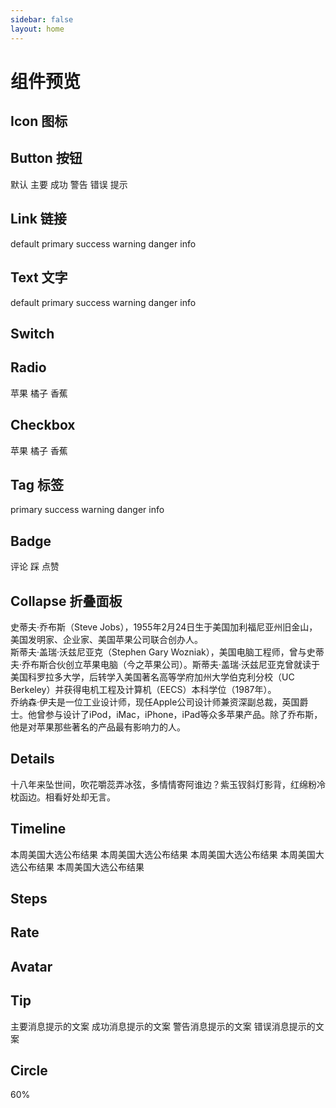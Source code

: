 ```yaml
---
sidebar: false
layout: home
---
```


# 组件预览

## Icon 图标

<ivy-icon name="download"></ivy-icon>
<ivy-icon name="edit" class="margin-left"></ivy-icon>
<ivy-icon name="reading" class="margin-left"></ivy-icon>

## Button 按钮

<ivy-button>默认</ivy-button>
<ivy-button type="primary">主要</ivy-button>
<ivy-button type="success">成功</ivy-button>
<ivy-button type="warning">警告</ivy-button>
<ivy-button type="danger">错误</ivy-button>
<ivy-button type="info">提示</ivy-button>

## Link 链接

<ivy-link href="https://www.baidu.com">default</ivy-link>
<ivy-link type="primary" class="margin-left">primary</ivy-link>
<ivy-link type="success" class="margin-left">success</ivy-link>
<ivy-link type="warning" class="margin-left">warning</ivy-link>
<ivy-link type="danger" class="margin-left">danger</ivy-link>
<ivy-link type="info" class="margin-left">info</ivy-link>

## Text 文字

<ivy-text>default</ivy-text>
<ivy-text type="primary" class="margin-left">primary</ivy-text>
<ivy-text type="success" class="margin-left">success</ivy-text>
<ivy-text type="warning" class="margin-left">warning</ivy-text>
<ivy-text type="danger" class="margin-left">danger</ivy-text>
<ivy-text type="info" class="margin-left">info</ivy-text>

## Switch

<ivy-switch checked></ivy-switch>
<ivy-switch class="margin-left"></ivy-switch>

## Radio

<ivy-radio-group value="1">
<ivy-radio label="1" check>苹果</ivy-radio>
<ivy-radio label="2">橘子</ivy-radio>
<ivy-radio label="3">香蕉</ivy-radio>
</ivy-radio-group>

## Checkbox

<ivy-checkbox-group>
    <ivy-checkbox label="1" checked>苹果</ivy-checkbox>
    <ivy-checkbox label="2">橘子</ivy-checkbox>
    <ivy-checkbox label="3">香蕉</ivy-checkbox>
</ivy-checkbox-group>

## Tag 标签

<ivy-tag type="primary">primary</ivy-tag>
<ivy-tag type="success">success</ivy-tag>
<ivy-tag type="warning">warning</ivy-tag>
<ivy-tag type="danger">danger</ivy-tag>
<ivy-tag type="info">info</ivy-tag>

## Badge

<ivy-badge value="12">
    <ivy-button>评论</ivy-button>
</ivy-badge>
<ivy-badge value="10" class="margin-left-large">
    <ivy-button>踩</ivy-button>
</ivy-badge>
<ivy-badge value="22" class="margin-left-large">
    <ivy-button>点赞</ivy-button>
</ivy-badge>

## Collapse 折叠面板

<ivy-collapse>
    <ivy-collapse-item index="1" header="史蒂夫·乔布斯">
        <div>史蒂夫·乔布斯（Steve Jobs），1955年2月24日生于美国加利福尼亚州旧金山，美国发明家、企业家、美国苹果公司联合创办人。</div>
    </ivy-collapse-item>
    <ivy-collapse-item index="2" header="斯蒂夫·盖瑞·沃兹尼亚克">
        <div>斯蒂夫·盖瑞·沃兹尼亚克（Stephen Gary Wozniak），美国电脑工程师，曾与史蒂夫·乔布斯合伙创立苹果电脑（今之苹果公司）。斯蒂夫·盖瑞·沃兹尼亚克曾就读于美国科罗拉多大学，后转学入美国著名高等学府加州大学伯克利分校（UC Berkeley）并获得电机工程及计算机（EECS）本科学位（1987年）。</div>
    </ivy-collapse-item>
    <ivy-collapse-item index="3" header="乔纳森·伊夫">
        <div>乔纳森·伊夫是一位工业设计师，现任Apple公司设计师兼资深副总裁，英国爵士。他曾参与设计了iPod，iMac，iPhone，iPad等众多苹果产品。除了乔布斯，他是对苹果那些著名的产品最有影响力的人。</div>
    </ivy-collapse-item>
</ivy-collapse>

## Details

<ivy-details summary="浣溪沙">
    十八年来坠世间，吹花嚼蕊弄冰弦，多情情寄阿谁边？紫玉钗斜灯影背，红绵粉冷枕函边。相看好处却无言。
</ivy-details>

## Timeline

<ivy-timeline>
  <ivy-timeline-item timestamp="2020-8-12" type="primary">
  本周美国大选公布结果
  </ivy-timeline-item>
  <ivy-timeline-item timestamp="2020-9-12" type="success">
  本周美国大选公布结果
  </ivy-timeline-item>
  <ivy-timeline-item timestamp="2020-10-12" type="warning">
  本周美国大选公布结果
  </ivy-timeline-item>
  <ivy-timeline-item timestamp="2020-11-12" type="danger">
  本周美国大选公布结果
  </ivy-timeline-item>
  <ivy-timeline-item timestamp="2020-12-12" type="info">
  本周美国大选公布结果
  </ivy-timeline-item>
</ivy-timeline>

## Steps

<ivy-steps>
    <ivy-step header="验证手机号"></ivy-step>
    <ivy-step header="修改密码"></ivy-step>
    <ivy-step header="完成"></ivy-step>
</ivy-steps>

## Rate

<ivy-rate value="2"></ivy-rate>

## Avatar

<ivy-space size="custom" gap="24px">
<ivy-avatar content="User"></ivy-avatar>
<ivy-avatar  src="https://cube.elemecdn.com/0/88/03b0d39583f48206768a7534e55bcpng.png"></ivy-avatar>
<ivy-avatar><ivy-icon name="user" size="24px"></ivy-icon></ivy-avatar>
</ivy-space>

## Tip

<ivy-tip type="info">主要消息提示的文案</ivy-tip>
<ivy-tip type="success" class="margin-top">成功消息提示的文案</ivy-tip>
<ivy-tip type="warning" class="margin-top">警告消息提示的文案</ivy-tip>
<ivy-tip type="danger" class="margin-top">错误消息提示的文案</ivy-tip>

## Circle

<ivy-circle value="60">60%</ivy-circle>
<ivy-circle value="100" status="success"><ivy-icon name="check" color="var(--ivy-color-success)" size="30px"></ivy-icon></ivy-circle>
<ivy-circle value="60" status="danger"><ivy-icon name="close" color="var(--ivy-color-danger)" size="30px"></ivy-icon></ivy-circle>
